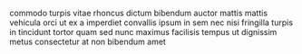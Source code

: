 commodo turpis vitae rhoncus dictum bibendum auctor mattis mattis vehicula orci
ut ex a imperdiet convallis ipsum in sem nec nisi fringilla turpis in tincidunt
tortor quam sed nunc maximus facilisis tempus ut dignissim metus consectetur at
non bibendum amet